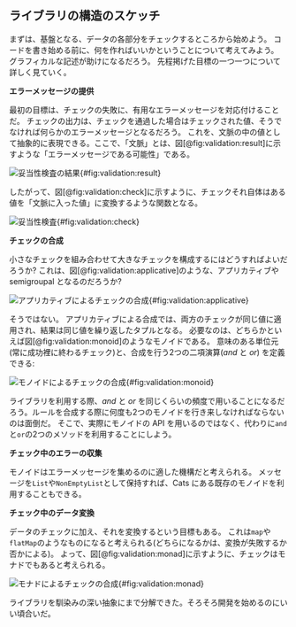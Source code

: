 ## ライブラリの構造のスケッチ

まずは、基盤となる、データの各部分をチェックするところから始めよう。
コードを書き始める前に、何を作ればいいかということについて考えてみよう。
グラフィカルな記述が助けになるだろう。
先程掲げた目標の一つ一つについて詳しく見ていく。

**エラーメッセージの提供**

最初の目標は、チェックの失敗に、有用なエラーメッセージを対応付けることだ。
チェックの出力は、チェックを通過した場合はチェックされた値、そうでなければ何らかのエラーメッセージとなるだろう。
これを、文脈の中の値として抽象的に表現できる。ここで、「文脈」とは、図[@fig:validation:result]に示すような「エラーメッセージである可能性」である。

![妥当性検査の結果](src/pages/case-studies/validation/result.pdf+svg){#fig:validation:result}

したがって、図[@fig:validation:check]に示すように、チェックそれ自体はある値を「文脈に入った値」に変換するような関数となる。

![妥当性検査](src/pages/case-studies/validation/check.pdf+svg){#fig:validation:check}

**チェックの合成**

小さなチェックを組み合わせて大きなチェックを構成するにはどうすればよいだろうか?
これは、図[@fig:validation:applicative]のような、アプリカティブや semigroupal となるのだろうか?

![アプリカティブによるチェックの合成](src/pages/case-studies/validation/applicative.pdf+svg){#fig:validation:applicative}

そうではない。
アプリカティブによる合成では、両方のチェックが同じ値に適用され、結果は同じ値を繰り返したタプルとなる。
必要なのは、どちらかといえば図[@fig:validation:monoid]のようなモノイドである。
意味のある単位元(常に成功裡に終わるチェック)と、合成を行う2つの二項演算(*and* と *or*) を定義できる:

![モノイドによるチェックの合成](src/pages/case-studies/validation/monoid.pdf+svg){#fig:validation:monoid}

ライブラリを利用する際、*and* と  *or* を同じくらいの頻度で用いることになるだろう。ルールを合成する際に何度も2つのモノイドを行き来しなければならないのは面倒だ。
そこで、実際にモノイドの API を用いるのではなく、代わりに`and`と`or`の2つのメソッドを利用することにしよう。

**チェック中のエラーの収集**

モノイドはエラーメッセージを集めるのに適した機構だと考えられる。
メッセージを`List`や`NonEmptyList`として保持すれば、Cats にある既存のモノイドを利用することもできる。

**チェック中のデータ変換**

データのチェックに加え、それを変換するという目標もある。
これは`map`や `flatMap`のようなものになると考えられる(どちらになるかは、変換が失敗するか否かによる)。
よって、図[@fig:validation:monad]に示すように、チェックはモナドでもあると考えられる。

![モナドによるチェックの合成](src/pages/case-studies/validation/monad.pdf+svg){#fig:validation:monad}

ライブラリを馴染みの深い抽象にまで分解できた。そろそろ開発を始めるのにいい頃合いだ。
